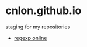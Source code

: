 # cnlon.github.io

staging for my repositories

- [regexp online](https://cnlon.github.io/regexp.online/)

